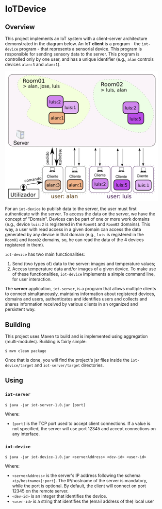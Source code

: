 # IoTDevice
## Overview
This project implements an IoT system with a client-server architecture demonstrated in the diagram below.
An IoT **client** is a program - the `iot-device` program - that represents a sensorial device. This program is responsible for sending sensory data to the server. This program is controlled only by one user, and has a unique identifier (e.g., `alan` controls devices `alan:3` and `alan:1`).

![fig1](./fig1.png)

For an `iot-device` to publish data to the server, the user must first authenticate with the server. To access the data on the server, we have the concept of "Domain". Devices can be part of one or more work domains (e.g., device `luis:2` is registered in the `Room01` and `Room02` domains). This way, a user with read access in a given domain can access the data generated by any device in that domain (e.g., `luis` is registered in the `Room01` and `Room02` domains, so, he can read the data of the 4 devices registered in them).

`iot-device` has two main functionalities:
1. Send (two types of) data to the server: images and temperature values;
2. Access temperature data and/or images of a given device.
To make use of these functionalities, `iot-device` implements a simple command line, for user interaction.

The **server** application, `iot-server`, is a program that allows multiple clients to connect simultaneously, maintains information about registered devices, domains and users, authenticates and identifies users and collects and shares information received by various clients in an organized and persistent way.

## Building
This project uses Maven to build and is implemented using aggregation (multi-modules). Building is fairly simple:

```
$ mvn clean package
```

Once that is done, you will find the project's jar files inside the `iot-device/target` and `iot-server/target` directories.

## Using
### `iot-server`

```
$ java -jar iot-server-1.0.jar [port]
```
Where:
- `[port]` is the TCP port used to accept client connections. If a value is not specified, the server will use port 12345 and accept connections on any interface.

### `iot-device`

```
$ java -jar iot-device-1.0.jar <serverAddress> <dev-id> <user-id>
```
Where:
- `<serverAddress>` is the server's IP address following the schema `<ip/hostname>[:port]`. The IP/hostname of the server is mandatory, while the port is optional. By default, the client will connect on port 12345 on the remote server.
- `<dev-id>` is an integer that identifies the device.
- `<user-id>` is a string that identifies the (email address of the) local user
